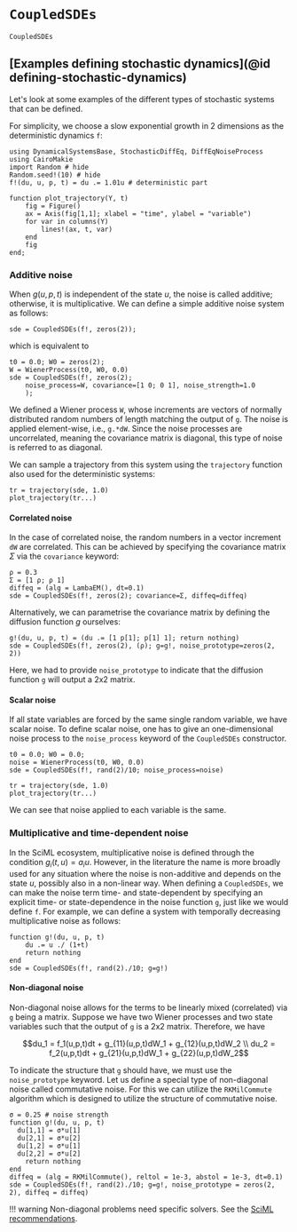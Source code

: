 # `CoupledSDEs`

```@docs
CoupledSDEs
```

## [Examples defining stochastic dynamics](@id defining-stochastic-dynamics)

Let's look at some examples of the different types of stochastic systems that can be defined.

For simplicity, we choose a slow exponential growth in 2 dimensions as the deterministic dynamics `f`:
```@example type
using DynamicalSystemsBase, StochasticDiffEq, DiffEqNoiseProcess
using CairoMakie
import Random # hide
Random.seed!(10) # hide
f!(du, u, p, t) = du .= 1.01u # deterministic part

function plot_trajectory(Y, t)
    fig = Figure()
    ax = Axis(fig[1,1]; xlabel = "time", ylabel = "variable")
    for var in columns(Y)
        lines!(ax, t, var)
    end
    fig
end;
```

### Additive noise
When $g(u, p, t)$ is independent of the state $u$, the noise is called additive; otherwise, it is multiplicative.
We can define a simple additive noise system as follows:
```@example type
sde = CoupledSDEs(f!, zeros(2));
```
which is equivalent to
```@example type
t0 = 0.0; W0 = zeros(2);
W = WienerProcess(t0, W0, 0.0)
sde = CoupledSDEs(f!, zeros(2);
    noise_process=W, covariance=[1 0; 0 1], noise_strength=1.0
    );
```
We defined a Wiener process `W`, whose increments are vectors of normally distributed random numbers of length matching the output of `g`. The noise is applied element-wise, i.e., `g.*dW`. Since the noise processes are uncorrelated, meaning the covariance matrix is diagonal, this type of noise is referred to as diagonal.

We can sample a trajectory from this system using the `trajectory` function also used for the deterministic systems:
```@example type
tr = trajectory(sde, 1.0)
plot_trajectory(tr...)
```

#### Correlated noise
In the case of correlated noise, the random numbers in a vector increment `dW` are correlated. This can be achieved by specifying the covariance matrix $\Sigma$ via the `covariance` keyword:
```@example type
ρ = 0.3
Σ = [1 ρ; ρ 1]
diffeq = (alg = LambaEM(), dt=0.1)
sde = CoupledSDEs(f!, zeros(2); covariance=Σ, diffeq=diffeq)
```
Alternatively, we can parametrise the covariance matrix by defining the diffusion function $g$ ourselves:
```@example type
g!(du, u, p, t) = (du .= [1 p[1]; p[1] 1]; return nothing) 
sde = CoupledSDEs(f!, zeros(2), (ρ); g=g!, noise_prototype=zeros(2, 2))
```
Here, we had to provide `noise_prototype` to indicate that the diffusion function `g` will output a 2x2 matrix.

#### Scalar noise
If all state variables are forced by the same single random variable, we have scalar noise.
To define scalar noise, one has to give an one-dimensional noise process to the `noise_process` keyword of the `CoupledSDEs` constructor. 
```@example type
t0 = 0.0; W0 = 0.0;
noise = WienerProcess(t0, W0, 0.0)
sde = CoupledSDEs(f!, rand(2)/10; noise_process=noise)

tr = trajectory(sde, 1.0)
plot_trajectory(tr...)
```
We can see that noise applied to each variable is the same.

### Multiplicative and time-dependent noise
In the SciML ecosystem, multiplicative noise is defined through the condition $g_i(t, u)=a_i u$. However, in the literature the name is more broadly used for any situation where the noise is non-additive and depends on the state $u$, possibly also in a non-linear way. When defining a `CoupledSDEs`, we can make the noise term time- and state-dependent by specifying an explicit time- or state-dependence in the noise function `g`, just like we would define `f`. For example, we can define a system with temporally decreasing multiplicative noise as follows:
```@example type
function g!(du, u, p, t)
    du .= u ./ (1+t)
    return nothing
end
sde = CoupledSDEs(f!, rand(2)./10; g=g!)
```

#### Non-diagonal noise
Non-diagonal noise allows for the terms to be linearly mixed (correlated) via `g` being a matrix. Suppose we have two Wiener processes and two state variables such that the output of `g` is a 2x2 matrix. Therefore, we have
```math
du_1 = f_1(u,p,t)dt + g_{11}(u,p,t)dW_1 + g_{12}(u,p,t)dW_2 \\
du_2 = f_2(u,p,t)dt + g_{21}(u,p,t)dW_1 + g_{22}(u,p,t)dW_2
```
To indicate the structure that `g` should have, we must use the `noise_prototype` keyword. Let us define a special type of non-diagonal noise called commutative noise. For this we can utilize the `RKMilCommute` algorithm which is designed to utilize the structure of commutative noise.

```@example type
σ = 0.25 # noise strength
function g!(du, u, p, t)
  du[1,1] = σ*u[1]
  du[2,1] = σ*u[2]
  du[1,2] = σ*u[1]
  du[2,2] = σ*u[2]
    return nothing
end
diffeq = (alg = RKMilCommute(), reltol = 1e-3, abstol = 1e-3, dt=0.1)
sde = CoupledSDEs(f!, rand(2)./10; g=g!, noise_prototype = zeros(2, 2), diffeq = diffeq)
```

!!! warning
    Non-diagonal problems need specific solvers. See the [SciML recommendations](https://docs.sciml.ai/DiffEqDocs/stable/solvers/sde_solve/#sde_solve).